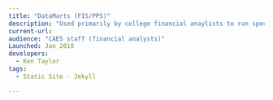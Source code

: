 ```yaml
---
title: "DataMarts (FIS/PPS)"
description: "Used primarily by college financial anaylists to run specialized financial reports not otherwise available in DaFIS DS or Kuali."
current-url:
audience: "CAES staff (financial analysts)"
Launched: Jan 2018
developers:
  - Ken Taylor
tags:
  - Static Site - Jekyll

---
```

